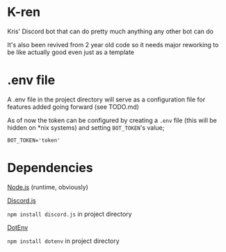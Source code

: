 # K-ren
Kris' Discord bot that can do pretty much anything any other bot can do

It's also been revived from 2 year old code so it needs major reworking to be like actually good even just as a template

# .env file
A .env file in the project directory will serve as a configuration file for features added going forward (see TODO.md)

As of now the token can be configured by creating a `.env` file (this will be hidden on *nix systems) and setting `BOT_TOKEN`'s value;

`BOT_TOKEN='token'`

# Dependencies
[Node.js](https://www.nodejs.org/) (runtime, obviously)

[Discord.js](https://github.com/hydrabolt/discord.js/) 

`npm install discord.js` in project directory

[DotEnv](https://github.com/motdotla/dotenv)

`npm install dotenv` in project directory